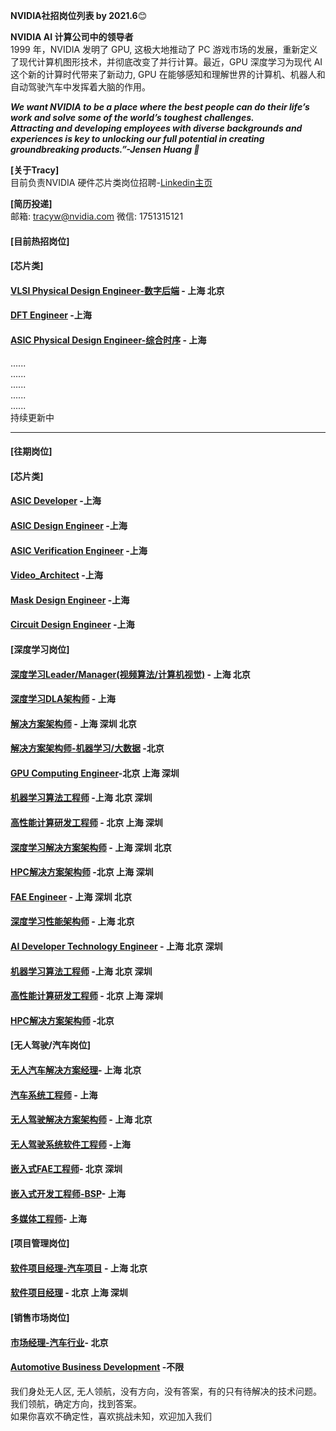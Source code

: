 __NVIDIA社招岗位列表 by 2021.6__:blush:

__NVIDIA AI 计算公司中的领导者__  
1999 年，NVIDIA 发明了 GPU, 这极大地推动了 PC 游戏市场的发展，重新定义了现代计算机图形技术，并彻底改变了并行计算。最近，GPU 深度学习为现代 AI 这个新的计算时代带来了新动力, GPU 在能够感知和理解世界的计算机、机器人和自动驾驶汽车中发挥着大脑的作用。

***We want NVIDIA to be a place where the best people can do their life’s work and solve some of the world’s toughest challenges.***  
***Attracting and developing employees with diverse backgrounds and experiences is key to unlocking our full potential in creating groundbreaking products.”-Jensen Huang :raised_hands:***


****[关于Tracy]****  
目前负责NVIDIA 硬件芯片类岗位招聘-[Linkedin主页](https://www.linkedin.com/in/tracy-nvidia/ "悬停显示")


****[简历投递]****   
邮箱: tracyw@nvidia.com     微信: 1751315121      

#### [目前热招岗位] 

#### [芯片类]
#### [VLSI Physical Design Engineer-数字后端](/VLSI_Physical_Design_Engineer.md) - 上海 北京
#### [DFT Engineer](/DFT_Engineer.md) -上海
#### [ASIC Physical Design Engineer-综合时序](/ASIC_Physical_Design_Engineer.md) - 上海   
......  
......  
......  
......  
......  
持续更新中  



***********************************************************************************************************************
#### [往期岗位] 
#### [芯片类]
#### [ASIC Developer](/ASIC_Developer.md) -上海 
#### [ASIC Design Engineer](/ASIC_Design_Engineer.md) -上海 
#### [ASIC Verification Engineer](/ASIC_Verification_Engineer.md) -上海 
#### [Video_Architect](/Video_Architect.md) -上海 
#### [Mask Design Engineer](/MASK_Design_Engineer.md) -上海 
#### [Circuit Design Engineer](/Circuit_Design_Engineer.md) -上海 

#### [深度学习岗位]
#### [深度学习Leader/Manager(视频算法/计算机视觉)](/Video_Analytics_Algorithm_Development_Leader.md) - 上海 北京
#### [深度学习DLA架构师](/Deep_Learning_Architect_DLA.md) - 上海
#### [解决方案架构师](/Solution_Architect.md) - 上海 深圳 北京
#### [解决方案架构师-机器学习/大数据](Solution_Architect_Finance.md) -北京 
#### [GPU Computing Engineer](/GPU_Computing_Engineer.md)-北京 上海 深圳 
#### [机器学习算法工程师](/机器学习算法工程师.md) -上海 北京 深圳
#### [高性能计算研发工程师](/高性能计算研发工程师.md) - 北京 上海 深圳
#### [深度学习解决方案架构师](/Solution_Architect.md) - 上海 深圳 北京
#### [HPC解决方案架构师](/HPC_Architect.md) -北京 上海 深圳
#### [FAE Engineer](/Senior_FAE_Engineer.md) - 上海 深圳 北京
#### [深度学习性能架构师](/深度学习性能架构师.md) - 上海 北京
#### [AI Developer Technology Engineer](/AI_Developer_Technology_Engineer.md) - 上海 北京 深圳
#### [机器学习算法工程师](/机器学习算法工程师.md) -上海 北京 深圳
#### [高性能计算研发工程师](/高性能计算研发工程师.md) - 北京 上海 深圳 
#### [HPC解决方案架构师](/HPC_Architect.md) -北京   

      
#### [无人驾驶/汽车岗位]
#### [无人汽车解决方案经理](Autonomous_Solution_Manager.md)- 上海 北京
#### [汽车系统工程师](/Automotive_Solution_Engineer.md) - 上海
#### [无人驾驶解决方案架构师](/Autonomous_Driving_Solution_Architect.md) - 上海 北京
#### [无人驾驶系统软件工程师](/Autonomous_Driving_System_Engineer.md) -上海    
#### [嵌入式FAE工程师](/Senior_FAE_Engineer.md)- 北京 深圳   
#### [嵌入式开发工程师-BSP](/Senior_Embedded_Software_Engineer.md)- 上海
#### [多媒体工程师](/多媒体软件工程师.md)- 上海      


#### [项目管理岗位]
#### [软件项目经理-汽车项目](/Senior_Software_Program_Manager.md) - 上海 北京
#### [软件项目经理](/Customer_Technical_Program_Manager.md) - 北京 上海 深圳      
  
#### [销售市场岗位]
#### [市场经理-汽车行业](/Marketing_Manager_for_Automotive.md)- 北京
#### [Automotive Business Development](/Automotive_Business_Development_Manager.md) -不限
  
我们身处无人区, 无人领航，没有方向，没有答案，有的只有待解决的技术问题。我们领航，确定方向，找到答案。  
如果你喜欢不确定性，喜欢挑战未知，欢迎加入我们

